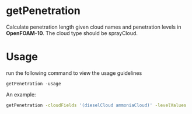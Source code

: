 # getPenetration
Calculate penetration length given cloud names and penetration levels in **OpenFOAM-10**. The cloud type should be sprayCloud.

# Usage
run the following command to view the usage guidelines 
```
getPenetration -usage
``` 

An example:

```bash
getPenetration -cloudFields '(dieselCloud ammoniaCloud)' -levelValues '(0.75 0.9)'
```
